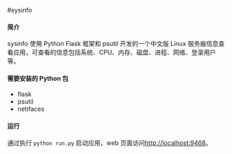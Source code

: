 #sysinfo

#### 简介

sysinfo 使用 Python Flask 框架和 psutil 开发的一个中文版 Linux 服务器信息查看应用，可查看的信息包括系统、CPU、内存、磁盘、进程、网络、登录用户等。

#### 需要安装的 Python 包

- flask
- psutil
- netifaces

#### 运行

通过执行 `python run.py` 启动应用，web 页面访问[http://localhost:9468](http://localhost:9468)。